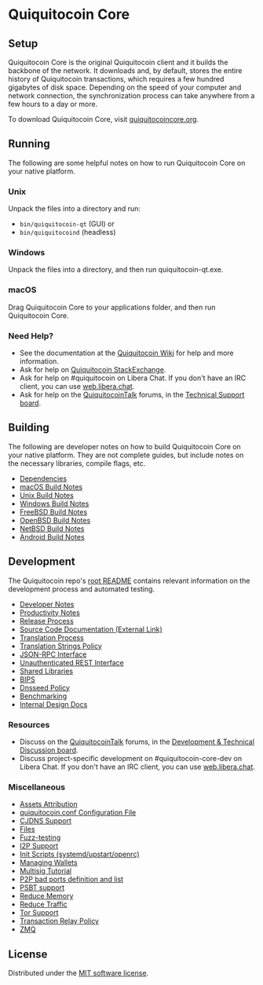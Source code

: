 Quiquitocoin Core
=============

Setup
---------------------
Quiquitocoin Core is the original Quiquitocoin client and it builds the backbone of the network. It downloads and, by default, stores the entire history of Quiquitocoin transactions, which requires a few hundred gigabytes of disk space. Depending on the speed of your computer and network connection, the synchronization process can take anywhere from a few hours to a day or more.

To download Quiquitocoin Core, visit [quiquitocoincore.org](https://quiquitocoincore.org/en/download/).

Running
---------------------
The following are some helpful notes on how to run Quiquitocoin Core on your native platform.

### Unix

Unpack the files into a directory and run:

- `bin/quiquitocoin-qt` (GUI) or
- `bin/quiquitocoind` (headless)

### Windows

Unpack the files into a directory, and then run quiquitocoin-qt.exe.

### macOS

Drag Quiquitocoin Core to your applications folder, and then run Quiquitocoin Core.

### Need Help?

* See the documentation at the [Quiquitocoin Wiki](https://en.quiquitocoin.it/wiki/Main_Page)
for help and more information.
* Ask for help on [Quiquitocoin StackExchange](https://quiquitocoin.stackexchange.com).
* Ask for help on #quiquitocoin on Libera Chat. If you don't have an IRC client, you can use [web.libera.chat](https://web.libera.chat/#quiquitocoin).
* Ask for help on the [QuiquitocoinTalk](https://quiquitocointalk.org/) forums, in the [Technical Support board](https://quiquitocointalk.org/index.php?board=4.0).

Building
---------------------
The following are developer notes on how to build Quiquitocoin Core on your native platform. They are not complete guides, but include notes on the necessary libraries, compile flags, etc.

- [Dependencies](dependencies.md)
- [macOS Build Notes](build-osx.md)
- [Unix Build Notes](build-unix.md)
- [Windows Build Notes](build-windows.md)
- [FreeBSD Build Notes](build-freebsd.md)
- [OpenBSD Build Notes](build-openbsd.md)
- [NetBSD Build Notes](build-netbsd.md)
- [Android Build Notes](build-android.md)

Development
---------------------
The Quiquitocoin repo's [root README](/README.md) contains relevant information on the development process and automated testing.

- [Developer Notes](developer-notes.md)
- [Productivity Notes](productivity.md)
- [Release Process](release-process.md)
- [Source Code Documentation (External Link)](https://doxygen.quiquitocoincore.org/)
- [Translation Process](translation_process.md)
- [Translation Strings Policy](translation_strings_policy.md)
- [JSON-RPC Interface](JSON-RPC-interface.md)
- [Unauthenticated REST Interface](REST-interface.md)
- [Shared Libraries](shared-libraries.md)
- [BIPS](bips.md)
- [Dnsseed Policy](dnsseed-policy.md)
- [Benchmarking](benchmarking.md)
- [Internal Design Docs](design/)

### Resources
* Discuss on the [QuiquitocoinTalk](https://quiquitocointalk.org/) forums, in the [Development & Technical Discussion board](https://quiquitocointalk.org/index.php?board=6.0).
* Discuss project-specific development on #quiquitocoin-core-dev on Libera Chat. If you don't have an IRC client, you can use [web.libera.chat](https://web.libera.chat/#quiquitocoin-core-dev).

### Miscellaneous
- [Assets Attribution](assets-attribution.md)
- [quiquitocoin.conf Configuration File](quiquitocoin-conf.md)
- [CJDNS Support](cjdns.md)
- [Files](files.md)
- [Fuzz-testing](fuzzing.md)
- [I2P Support](i2p.md)
- [Init Scripts (systemd/upstart/openrc)](init.md)
- [Managing Wallets](managing-wallets.md)
- [Multisig Tutorial](multisig-tutorial.md)
- [P2P bad ports definition and list](p2p-bad-ports.md)
- [PSBT support](psbt.md)
- [Reduce Memory](reduce-memory.md)
- [Reduce Traffic](reduce-traffic.md)
- [Tor Support](tor.md)
- [Transaction Relay Policy](policy/README.md)
- [ZMQ](zmq.md)

License
---------------------
Distributed under the [MIT software license](/COPYING).
